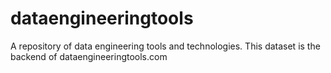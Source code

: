 # dataengineeringtools
A repository of data engineering tools and technologies. This dataset is the backend of dataengineeringtools.com
